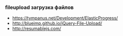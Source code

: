 ### fileupload загрузка файлов

+ https://tympanus.net/Development/ElasticProgress/
+ http://blueimp.github.io/jQuery-File-Upload/
+ http://resumablejs.com/
